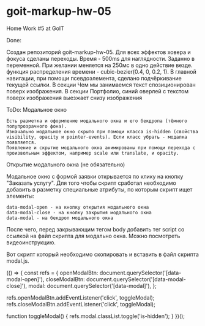# goit-markup-hw-05
Home Work #5 at GoIT 

Done:

Создан репозиторий goit-markup-hw-05.
Для всех эффектов ховера и фокуса сделаны переходы. 
Время - 500ms для наглядности. Заданно в переменной. При желании меняется на 250мс в одно действие везде.
функция распределения времени - cubic-bezier(0.4, 0, 0.2, 1).
В главной навигации, при помощи псевдоэлемента, сделано подчёркивание текущей ссылки.
В секции Чем мы занимаемся текст спозиционирован поверх изображения.
В секции Портфолио, синий оверлей с текстом поверх изображения выезжает снизу изображения

ToDo:
Модальное окно

    Есть разметка и оформление модального окна и его бекдропа (тёмного полупрозрачного фона).
    Изначально модальное окно скрыто при помощи класса is-hidden (свойства visibility, opacity и pointer-events). Если класс убрать - модалка появляется.
    Появление и скрытие модального окна анимированы при помощи перехода с произвольным эффектом, например scale или translate, и opacity.

Открытие модального окна (не обязательно)

Модальное окно с формой заявки открывается по клику на кнопку "Заказать услугу". Для того чтобы скрипт сработал необходимо добавить в разметку специальные атрибуты, по которым скрипт ищет элементы:

    data-modal-open - на кнопку открытия модального окна
    data-modal-close - на кнопку закрытия модального окна
    data-modal - на бекдроп модального окна

После чего, перед закрывающим тегом body добавить тег script со ссылкой на файл скрипта для модально окна. Можно посмотреть видеоинструкцию.
<body>
  <!-- Вся твоя разметка, включая разметку модалки -->

  <!-- Ставим перед закрывающим тегом body -->
  <script src="./js/modal.js"></script>
</body>

Вот скрипт который необходимо скопировать и вставить в файл скрипта modal.js.

(() => {
  const refs = {
    openModalBtn: document.querySelector('[data-modal-open]'),
    closeModalBtn: document.querySelector('[data-modal-close]'),
    modal: document.querySelector('[data-modal]'),
  };

  refs.openModalBtn.addEventListener('click', toggleModal);
  refs.closeModalBtn.addEventListener('click', toggleModal);

  function toggleModal() {
    refs.modal.classList.toggle('is-hidden');
  }
})();
